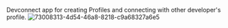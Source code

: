 Devconnect app for creating Profiles and connecting with other developer's profile.
![73008313-4d54-46a8-8218-c9a68327a6e5](https://user-images.githubusercontent.com/46092815/160401663-20809bb6-b275-44a5-879c-827faf6880df.jpg)

